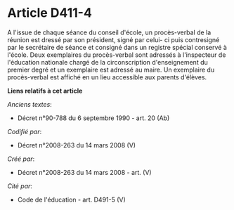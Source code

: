 # Article D411-4

A l'issue de chaque séance du conseil d'école, un procès-verbal de la réunion est dressé par son président, signé par celui-
ci puis contresigné par le secrétaire de séance et consigné dans un registre spécial conservé à l'école. Deux exemplaires du
procès-verbal sont adressés à l'inspecteur de l'éducation nationale chargé de la circonscription d'enseignement du premier
degré et un exemplaire est adressé au maire. Un exemplaire du procès-verbal est affiché en un lieu accessible aux parents
d'élèves.

**Liens relatifs à cet article**

_Anciens textes_:

  - Décret n°90-788 du 6 septembre 1990 - art. 20 (Ab)

_Codifié par_:

  - Décret n°2008-263 du 14 mars 2008 (V)

_Créé par_:

  - Décret n°2008-263 du 14 mars 2008 - art. (V)

_Cité par_:

  - Code de l'éducation - art. D491-5 (V)
